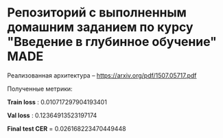 # Репозиторий с выполненным домашним заданием по курсу "Введение в глубинное обучение" MADE

Реализованная архитектура – https://arxiv.org/pdf/1507.05717.pdf

Полученные метрики:

**Train loss** : 0.010717297904193401

**Val loss** : 0.12364913523197174

**Final test CER** = 0.026168223470449448
